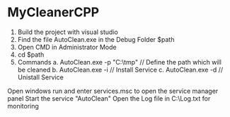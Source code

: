 MyCleanerCPP
============

1. Build the project with visual studio
2. Find the file AutoClean.exe in the Debug Folder $path
3. Open CMD in Administrator Mode
4. cd $path
5. Commands
  a. AutoClean.exe -p "C:\tmp" // Define the path which will be cleaned
  b. AutoClean.exe -i // Install Service
  c. AutoClean.exe -d // Unistall Service

Open windows run and enter services.msc to open the service manager panel
Start the service "AutoClean"
Open the Log file in C:\Log.txt for monitoring

